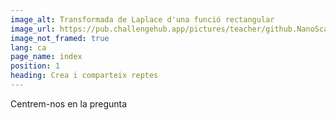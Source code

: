 ```yaml
---
image_alt: Transformada de Laplace d'una funció rectangular
image_url: https://pub.challengehub.app/pictures/teacher/github.NanoScaleDesign/challenge-by-title/laplace-transform-of-a-short-pulse-function.png
image_not_framed: true
lang: ca
page_name: index
position: 1
heading: Crea i comparteix reptes
---
```


Centrem-nos en la pregunta
